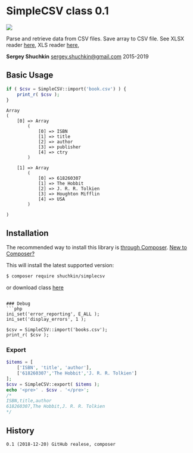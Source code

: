 # SimpleCSV class 0.1
[<img src="https://img.shields.io/endpoint.svg?url=https%3A%2F%2Fshieldsio-patreon.herokuapp.com%2Fshuchkin" />](https://www.patreon.com/shuchkin)

Parse and retrieve data from CSV files. Save array to CSV file.
See XLSX reader [here](https://github.com/shuchkin/simplexlsx), XLS reader [here](https://github.com/shuchkin/simplexls),      

**Sergey Shuchkin** <sergey.shuchkin@gmail.com> 2015-2019<br/>

## Basic Usage
```php
if ( $csv = SimpleCSV::import('book.csv') ) {
	print_r( $csv );
}
```
```
Array
(
    [0] => Array
        (
            [0] => ISBN
            [1] => title
            [2] => author
            [3] => publisher
            [4] => ctry
        )

    [1] => Array
        (
            [0] => 618260307
            [1] => The Hobbit
            [2] => J. R. R. Tolkien
            [3] => Houghton Mifflin
            [4] => USA
        )

)
```
## Installation
The recommended way to install this library is [through Composer](https://getcomposer.org).
[New to Composer?](https://getcomposer.org/doc/00-intro.md)

This will install the latest supported version:
```bash
$ composer require shuchkin/simplecsv
```
or download class [here](https://github.com/shuchkin/simplecsv/blob/master/src/SimpleCSV.php)

```

### Debug
```php
ini_set('error_reporting', E_ALL );
ini_set('display_errors', 1 );

$csv = SimpleCSV::import('books.csv');
print_r( $csv );

```
### Export

```php
$items = [
	['ISBN', 'title', 'author'],
	['618260307','The Hobbit','J. R. R. Tolkien']
];
$csv = SimpleCSV::export( $items );
echo '<pre>' . $csv . '</pre>';
/*
ISBN,title,author
618260307,The Hobbit,J. R. R. Tolkien
*/
```
	
## History
```
0.1 (2018-12-20) GitHub realese, composer
```
